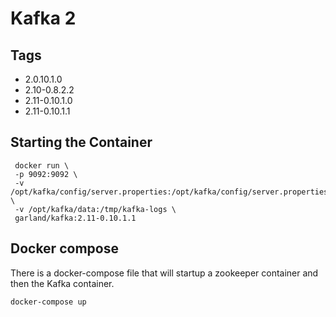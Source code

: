 Kafka 2
===============

## Tags

* 2.0.10.1.0
* 2.10-0.8.2.2
* 2.11-0.10.1.0
* 2.11-0.10.1.1

## Starting the Container

     docker run \
     -p 9092:9092 \
     -v /opt/kafka/config/server.properties:/opt/kafka/config/server.properties \
     -v /opt/kafka/data:/tmp/kafka-logs \
     garland/kafka:2.11-0.10.1.1

## Docker compose
There is a docker-compose file that will startup a zookeeper container and then
the Kafka container.

    docker-compose up
